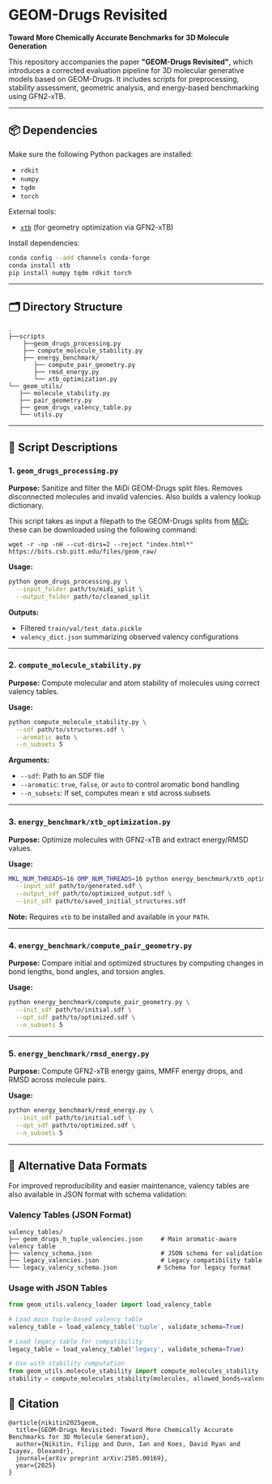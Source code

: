# GEOM-Drugs Revisited  
**Toward More Chemically Accurate Benchmarks for 3D Molecule Generation**

This repository accompanies the paper **"GEOM-Drugs Revisited"**, which introduces a corrected evaluation pipeline for 3D molecular generative models based on GEOM-Drugs. It includes scripts for preprocessing, stability assessment, geometric analysis, and energy-based benchmarking using GFN2-xTB.

---

## 📦 Dependencies

Make sure the following Python packages are installed:

- `rdkit`
- `numpy`
- `tqdm`
- `torch`

External tools:
- [`xtb`](https://github.com/grimme-lab/xtb) (for geometry optimization via GFN2-xTB)

Install dependencies:
```bash
conda config --add channels conda-forge
conda install xtb
pip install numpy tqdm rdkit torch
```

---

## 🗂 Directory Structure

```
.
├──scripts
    ├──geom_drugs_processing.py
    ├── compute_molecule_stability.py
    ├── energy_benchmark/
       ├── compute_pair_geometry.py
       ├── rmsd_energy.py
       └── xtb_optimization.py
└── geom_utils/
   ├── molecule_stability.py
   ├── pair_geometry.py
   ├── geom_drugs_valency_table.py
   └── utils.py
```

---

## 🧪 Script Descriptions

### 1. `geom_drugs_processing.py`

**Purpose:** Sanitize and filter the MiDi GEOM-Drugs split files. Removes disconnected molecules and invalid valencies. Also builds a valency lookup dictionary.

This script takes as input a filepath to the GEOM-Drugs splits from [MiDi](https://github.com/cvignac/MiDi); these can be downloaded using the following command:

```console
wget -r -np -nH --cut-dirs=2 --reject "index.html*" https://bits.csb.pitt.edu/files/geom_raw/
```

**Usage:**
```bash
python geom_drugs_processing.py \
  --input_folder path/to/midi_split \
  --output_folder path/to/cleaned_split
```

**Outputs:**
- Filtered `train/val/test_data.pickle`
- `valency_dict.json` summarizing observed valency configurations

---

### 2. `compute_molecule_stability.py`

**Purpose:** Compute molecular and atom stability of molecules using correct valency tables.

**Usage:**
```bash
python compute_molecule_stability.py \
  --sdf path/to/structures.sdf \
  --aromatic auto \
  --n_subsets 5
```

**Arguments:**
- `--sdf`: Path to an SDF file
- `--aromatic`: `true`, `false`, or `auto` to control aromatic bond handling
- `--n_subsets`: If set, computes mean ± std across subsets

---

### 3. `energy_benchmark/xtb_optimization.py`

**Purpose:** Optimize molecules with GFN2-xTB and extract energy/RMSD values.

**Usage:**
```bash
MKL_NUM_THREADS=16 OMP_NUM_THREADS=16 python energy_benchmark/xtb_optimization.py \
  --input_sdf path/to/generated.sdf \
  --output_sdf path/to/optimized_output.sdf \
  --init_sdf path/to/saved_initial_structures.sdf
```

**Note:** Requires `xtb` to be installed and available in your `PATH`.

---

### 4. `energy_benchmark/compute_pair_geometry.py`

**Purpose:** Compare initial and optimized structures by computing changes in bond lengths, bond angles, and torsion angles.

**Usage:**
```bash
python energy_benchmark/compute_pair_geometry.py \
  --init_sdf path/to/initial.sdf \
  --opt_sdf path/to/optimized.sdf \
  --n_subsets 5
```

---

### 5. `energy_benchmark/rmsd_energy.py`

**Purpose:** Compute GFN2-xTB energy gains, MMFF energy drops, and RMSD across molecule pairs.

**Usage:**
```bash
python energy_benchmark/rmsd_energy.py \
  --init_sdf path/to/initial.sdf \
  --opt_sdf path/to/optimized.sdf \
  --n_subsets 5
```

---

## 📄 Alternative Data Formats

For improved reproducibility and easier maintenance, valency tables are also available in JSON format with schema validation:

### Valency Tables (JSON Format)
```
valency_tables/
├── geom_drugs_h_tuple_valencies.json     # Main aromatic-aware valency table
├── valency_schema.json                   # JSON schema for validation
├── legacy_valencies.json                 # Legacy compatibility table
└── legacy_valency_schema.json           # Schema for legacy format
```

### Usage with JSON Tables
```python
from geom_utils.valency_loader import load_valency_table

# Load main tuple-based valency table
valency_table = load_valency_table('tuple', validate_schema=True)

# Load legacy table for compatibility
legacy_table = load_valency_table('legacy', validate_schema=True)

# Use with stability computation
from geom_utils.molecule_stability import compute_molecules_stability
stability = compute_molecules_stability(molecules, allowed_bonds=valency_table)
```

## 📖 Citation
```
@article{nikitin2025geom,
  title={GEOM-Drugs Revisited: Toward More Chemically Accurate Benchmarks for 3D Molecule Generation},
  author={Nikitin, Filipp and Dunn, Ian and Koes, David Ryan and Isayev, Olexandr},
  journal={arXiv preprint arXiv:2505.00169},
  year={2025}
}
```

